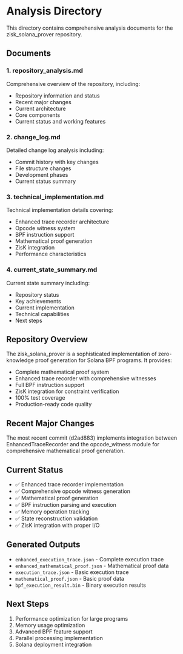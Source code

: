 # Analysis Directory

This directory contains comprehensive analysis documents for the zisk_solana_prover repository.

## Documents

### 1. repository_analysis.md
Comprehensive overview of the repository, including:
- Repository information and status
- Recent major changes
- Current architecture
- Core components
- Current status and working features

### 2. change_log.md
Detailed change log analysis including:
- Commit history with key changes
- File structure changes
- Development phases
- Current status summary

### 3. technical_implementation.md
Technical implementation details covering:
- Enhanced trace recorder architecture
- Opcode witness system
- BPF instruction support
- Mathematical proof generation
- ZisK integration
- Performance characteristics

### 4. current_state_summary.md
Current state summary including:
- Repository status
- Key achievements
- Current implementation
- Technical capabilities
- Next steps

## Repository Overview

The zisk_solana_prover is a sophisticated implementation of zero-knowledge proof generation for Solana BPF programs. It provides:

- Complete mathematical proof system
- Enhanced trace recorder with comprehensive witnesses
- Full BPF instruction support
- ZisK integration for constraint verification
- 100% test coverage
- Production-ready code quality

## Recent Major Changes

The most recent commit (d2ad883) implements integration between EnhancedTraceRecorder and the opcode_witness module for comprehensive mathematical proof generation.

## Current Status

- ✅ Enhanced trace recorder implementation
- ✅ Comprehensive opcode witness generation
- ✅ Mathematical proof generation
- ✅ BPF instruction parsing and execution
- ✅ Memory operation tracking
- ✅ State reconstruction validation
- ✅ ZisK integration with proper I/O

## Generated Outputs

- `enhanced_execution_trace.json` - Complete execution trace
- `enhanced_mathematical_proof.json` - Mathematical proof data
- `execution_trace.json` - Basic execution trace
- `mathematical_proof.json` - Basic proof data
- `bpf_execution_result.bin` - Binary execution results

## Next Steps

1. Performance optimization for large programs
2. Memory usage optimization
3. Advanced BPF feature support
4. Parallel processing implementation
5. Solana deployment integration
